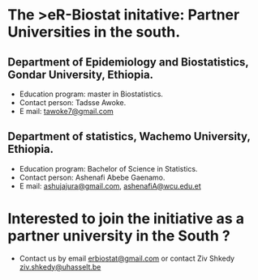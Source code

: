 # The >eR-Biostat initative: Partner Universities in the south.
## Department of Epidemiology and Biostatistics, Gondar University, Ethiopia.
* Education program: master in Biostatistics.
* Contact person: Tadsse Awoke.
* E mail: tawoke7@gmail.com 
## Department of statistics, Wachemo University, Ethiopia.
* Education program: Bachelor of Science in Statistics.
* Contact person: Ashenafi Abebe Gaenamo.
* E mail: ashujajura@gmail.com, ashenafiA@wcu.edu.et  
# Interested to join the initiative as a partner university in the South ?
* Contact us by email erbiostat@gmail.com or contact Ziv Shkedy ziv.shkedy@uhasselt.be

